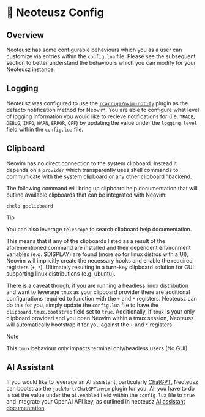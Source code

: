 # 🧰 Neoteusz Config

## Overview

Neoteusz has some configurable behaviours which you as a user can customize via entries within the `config.lua` file. Please see the subsequent section to better understand the behaviours which you can modify for your Neoteusz instance.


## Logging

Neoteusz was configured to use the [`rcarriga/nvim-notify`](https://github.com/rcarriga/nvim-notify) plugin as the defacto notification method for Neovim. You are able to configure what level of logging information you would like to recieve notifications for (i.e. `TRACE`, `DEBUG`, `INFO`, `WARN`, `ERROR`, `OFF`) by updating the value under the `logging.level` field within the `config.lua` file.


## Clipboard

Neovim has no direct connection to the system clipboard. Instead it depends on a `provider` which transparently uses shell commands to communicate with the system clipboard or any other clipboard "backend.

The following command will bring up clipboard help documentation that will outline available clipboards that can be integrated with Neovim:
```vim
:help g:clipboard
```

>[!TIP]
> You can also leverage `telescope` to search clipboard help documentation.

This means that if any of the clipboards listed as a result of the aforementioned command are installed and their dependent environment variables (e.g. $DISPLAY) are found (more so for linux distros with a UI), Neovim will implicitly create the necessary hooks and enable the required registers (`+`, `*`). Ultimately resulting in a turn-key clipboard solution for GUI supporting linux distributions (e.g. ubuntu).

There is a caveat though, if you are running a headless linux distribution and want to leverage `tmux` as your clipboard provider there are additional configurations required to function with the `+` and `*` registers. Neoteusz can do this for you, simply update the `config.lua` file to have the `clipboard.tmux.bootstrap` field set to `true`. Additionally, if `tmux` is your only clipboard provideri and you open Neovim within a tmux session, Neoteusz will automatically bootstrap it for you against the `+` and `*` registers.

>[!NOTE]
> This `tmux` behaviour only impacts terminal only/headless users (No GUI)


## AI Assistant

If you would like to leverage an AI assistant, particularly [ChatGPT](https://openai.com/chatgpt/overview/), Neoteusz can bootstrap the `jackMort/ChatGPT.nvim` plugin for you. All you have to do is set the value under the `ai.enabled` field within the `config.lua` file to `true` and integrate your OpenAI API key, as outlined in neoteusz [AI assistant documentation](/docs/ai-assistant.md).

